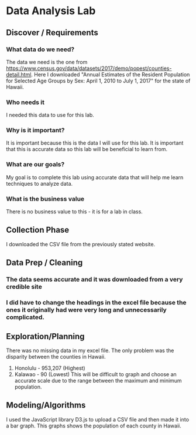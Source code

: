 # Data Analysis Lab

## Discover / Requirements
### What data do we need? ###
The data we need is the one from https://www.census.gov/data/datasets/2017/demo/popest/counties-detail.html. Here I downloaded "Annual Estimates of the Resident Population for Selected Age Groups by Sex: April 1, 2010 to July 1, 2017" for the state of Hawaii.

### Who needs it ###
I needed this data to use for this lab.

### Why is it important? ###
It is important because this is the data I will use for this lab. It is important that this is accurate data so this lab will be beneficial to learn from.

### What are our goals? ###
My goal is to complete this lab using accurate data that will help me learn techniques to analyze data.

### What is the business value ###
There is no business value to this - it is for a lab in class.

## Collection Phase ##
I downloaded the CSV file from the previously stated website.

## Data Prep / Cleaning ##
### The data seems accurate and it was downloaded from a very credible site ###
### I did have to change the headings in the excel file because the ones it originally had were very long and unnecessarily complicated. ###

## Exploration/Planning ##
There was no missing data in my excel file. The only problem was the disparity between the counties in Hawaii.
1. Honolulu - 953,207 (Highest)
2. Kalawao - 90 (Lowest)
This will be difficult to graph and choose an accurate scale due to the range between the maximum and minimum population.

## Modeling/Algorithms ##
I used the JavaScript library D3.js to upload a CSV file and then made it into a bar graph. This graphs shows the population of each county in Hawaii.
